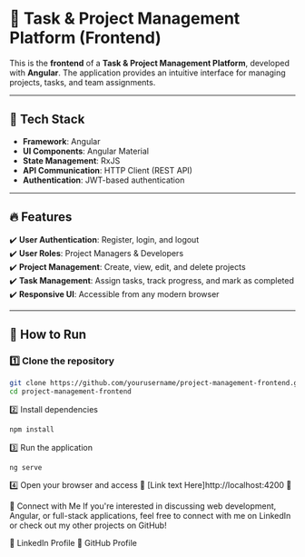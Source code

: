 # 📝 Task & Project Management Platform (Frontend)

This is the **frontend** of a **Task & Project Management Platform**, developed with **Angular**. The application provides an intuitive interface for managing projects, tasks, and team assignments.

---

## 🚀 Tech Stack  

- **Framework**: Angular  
- **UI Components**: Angular Material  
- **State Management**: RxJS  
- **API Communication**: HTTP Client (REST API)  
- **Authentication**: JWT-based authentication  

---

## 🔥 Features  

✔️ **User Authentication**: Register, login, and logout  
✔️ **User Roles**: Project Managers & Developers  
✔️ **Project Management**: Create, view, edit, and delete projects  
✔️ **Task Management**: Assign tasks, track progress, and mark as completed  
✔️ **Responsive UI**: Accessible from any modern browser  

---

## 📌 How to Run  

### 1️⃣ Clone the repository  
```bash
git clone https://github.com/yourusername/project-management-frontend.git
cd project-management-frontend
```
2️⃣ Install dependencies
```bash
npm install
```
3️⃣ Run the application
```
ng serve
```
4️⃣ Open your browser and access
🔗 [Link text Here]http://localhost:4200 🚀

📢 Connect with Me
If you're interested in discussing web development, Angular, or full-stack applications, feel free to connect with me on LinkedIn or check out my other projects on GitHub!

🔗 LinkedIn Profile
🔗 GitHub Profile

